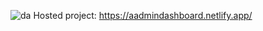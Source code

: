 ![da](https://user-images.githubusercontent.com/72465847/157868431-fdb387b2-ae8b-41c8-a06e-24cd2be0cf56.png)
Hosted project: https://aadmindashboard.netlify.app/
